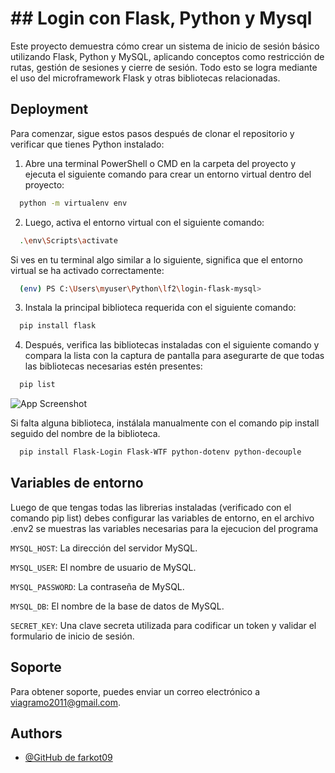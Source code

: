 # ## Login con Flask, Python y Mysql

Este proyecto demuestra cómo crear un sistema de inicio de sesión básico utilizando Flask, Python y MySQL, aplicando conceptos como restricción de rutas, gestión de sesiones y cierre de sesión. Todo esto se logra mediante el uso del microframework Flask y otras bibliotecas relacionadas.




## Deployment

Para comenzar, sigue estos pasos después de clonar el repositorio y verificar que tienes Python instalado:

1. Abre una terminal PowerShell o CMD en la carpeta del proyecto y ejecuta el siguiente comando para crear un entorno virtual dentro del proyecto:

```bash
  python -m virtualenv env

```


2. Luego, activa el entorno virtual con el siguiente comando:


```bash
  .\env\Scripts\activate
```
Si ves en tu terminal algo similar a lo siguiente, significa que el entorno virtual se ha activado correctamente:

```bash
  (env) PS C:\Users\myuser\Python\lf2\login-flask-mysql> 
```
3. Instala la principal biblioteca requerida con el siguiente comando:

```bash
  pip install flask
```

4. Después, verifica las bibliotecas instaladas con el siguiente comando y compara la lista con la captura de pantalla para asegurarte de que todas las bibliotecas necesarias estén presentes:

```bash
  pip list
```

![App Screenshot](https://lsabun.com/images/piplist.jpeg)

Si falta alguna biblioteca, instálala manualmente con el comando pip install seguido del nombre de la biblioteca.

```bash
  pip install Flask-Login Flask-WTF python-dotenv python-decouple
```
## Variables de entorno

Luego de que tengas todas las librerias instaladas (verificado con el comando pip list) debes configurar las variables de entorno, en el archivo .env2 se muestras las variables necesarias para la ejecucion del programa

`MYSQL_HOST`: La dirección del servidor MySQL.

`MYSQL_USER`: El nombre de usuario de MySQL.

`MYSQL_PASSWORD`: La contraseña de MySQL.

`MYSQL_DB`: El nombre de la base de datos de MySQL.

`SECRET_KEY`: Una clave secreta utilizada para codificar un token y validar el formulario de inicio de sesión.




## Soporte

Para obtener soporte, puedes enviar un correo electrónico a viagramo2011@gmail.com.


## Authors

- [@GitHub de farkot09](https://github.com/farkot09)


